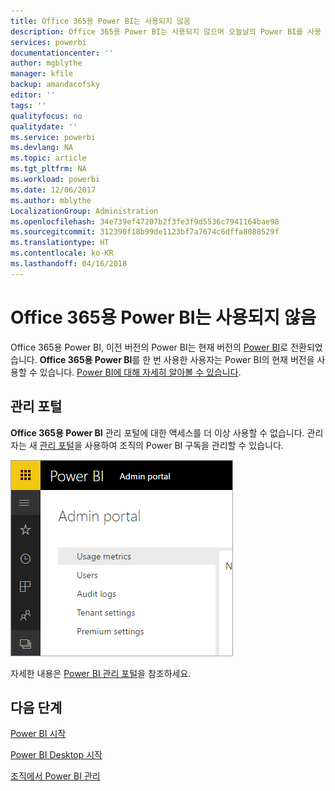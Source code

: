 ```yaml
---
title: Office 365용 Power BI는 사용되지 않음
description: Office 365용 Power BI는 사용되지 않으며 오늘날의 Power BI를 사용 및 관리하는 방법을 알아봅니다.
services: powerbi
documentationcenter: ''
author: mgblythe
manager: kfile
backup: amandacofsky
editor: ''
tags: ''
qualityfocus: no
qualitydate: ''
ms.service: powerbi
ms.devlang: NA
ms.topic: article
ms.tgt_pltfrm: NA
ms.workload: powerbi
ms.date: 12/06/2017
ms.author: mblythe
LocalizationGroup: Administration
ms.openlocfilehash: 34e739ef47207b2f3fe3f9d5536c7941164bae98
ms.sourcegitcommit: 312390f18b99de1123bf7a7674c6dffa8088529f
ms.translationtype: HT
ms.contentlocale: ko-KR
ms.lasthandoff: 04/16/2018
---
```

# <a name="power-bi-for-office-365-is-retired"></a>Office 365용 Power BI는 사용되지 않음
Office 365용 Power BI, 이전 버전의 Power BI는 현재 버전의 [Power BI](https://powerbi.microsoft.com)로 전환되었습니다. **Office 365용 Power BI**를 한 번 사용한 사용자는 Power BI의 현재 버전을 사용할 수 있습니다. [Power BI에 대해 자세히 알아볼 수 있습니다](service-get-started.md).

## <a name="the-admin-portal"></a>관리 포털
**Office 365용 Power BI** 관리 포털에 대한 액세스를 더 이상 사용할 수 없습니다. 관리자는 새 [관리 포털](https://app.powerbi.com/admin-portal)을 사용하여 조직의 Power BI 구독을 관리할 수 있습니다.

![](media/service-admin-o365portal-retired/powerbi-admin-landing-page.png)

자세한 내용은 [Power BI 관리 포털](service-admin-portal.md)을 참조하세요.

## <a name="next-steps"></a>다음 단계
[Power BI 시작](service-get-started.md)

[Power BI Desktop 시작](desktop-getting-started.md)

[조직에서 Power BI 관리](service-admin-administering-power-bi-in-your-organization.md)